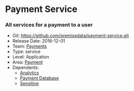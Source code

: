# Payment Service
### All services for a payment to a user
* Git: https://github.com/premisedata/payment-service.git
* Release Date: 2016-12-01
* Team: [Payments](../teams/payments.md)
* Type: service
* Level: Application
* Area: [Payment](../areas/payment.png)
* Dependents:
  * [Analytics](analytics-schema.md)
  * [Payment Database](payment-datastore.md)
  * [Sensitive](sensitive-schema.md)
